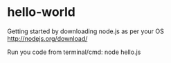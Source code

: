 hello-world
===========
Getting started by downloading node.js as per your OS
http://nodejs.org/download/

Run you code from terminal/cmd:
node hello.js
